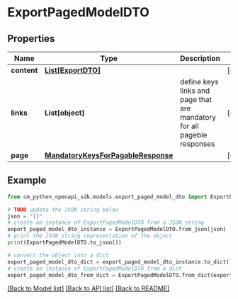 # ExportPagedModelDTO


## Properties

Name | Type | Description | Notes
------------ | ------------- | ------------- | -------------
**content** | [**List[ExportDTO]**](ExportDTO.md) |  | [optional] 
**links** | **List[object]** | define keys links and page that are mandatory for all pageble responses | [optional] 
**page** | [**MandatoryKeysForPagableResponse**](MandatoryKeysForPagableResponse.md) |  | [optional] 

## Example

```python
from cm_python_openapi_sdk.models.export_paged_model_dto import ExportPagedModelDTO

# TODO update the JSON string below
json = "{}"
# create an instance of ExportPagedModelDTO from a JSON string
export_paged_model_dto_instance = ExportPagedModelDTO.from_json(json)
# print the JSON string representation of the object
print(ExportPagedModelDTO.to_json())

# convert the object into a dict
export_paged_model_dto_dict = export_paged_model_dto_instance.to_dict()
# create an instance of ExportPagedModelDTO from a dict
export_paged_model_dto_from_dict = ExportPagedModelDTO.from_dict(export_paged_model_dto_dict)
```
[[Back to Model list]](../README.md#documentation-for-models) [[Back to API list]](../README.md#documentation-for-api-endpoints) [[Back to README]](../README.md)


